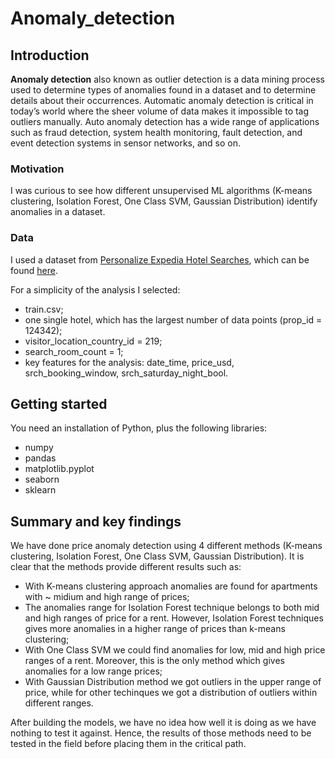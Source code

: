 # Anomaly_detection

## Introduction
**Anomaly detection** also known as outlier detection is a data mining process used to determine types of anomalies found in a dataset and to determine details about their occurrences. Automatic anomaly detection is critical in today’s world where the sheer volume of data makes it impossible to tag outliers manually. Auto anomaly detection has a wide range of applications such as fraud detection, system health monitoring, fault detection, and event detection systems in sensor networks, and so on.

### Motivation
I was curious to see how different unsupervised ML algorithms (K-means clustering, Isolation Forest, One Class SVM, Gaussian Distribution) identify anomalies in a dataset.

### Data
I used a dataset from <a href=https://www.expedia.com>Personalize Expedia Hotel Searches</a>, which can be found <a href=https://www.kaggle.com/c/expedia-personalized-sort/data>here</a>.

For a simplicity of the analysis I selected:
* train.csv;
* one single hotel, which has the largest number of data points (prop_id = 124342);
* visitor_location_country_id = 219;
* search_room_count = 1;
* key features for the analysis: date_time, price_usd, srch_booking_window, srch_saturday_night_bool.

## Getting started
You need an installation of Python, plus the following libraries:

* numpy
* pandas
* matplotlib.pyplot
* seaborn
* sklearn

## Summary and key findings
We have done price anomaly detection using 4 different methods (K-means clustering, Isolation Forest, One Class SVM, Gaussian Distribution). It is clear that the methods provide different results such as:
* With K-means clustering approach anomalies are found for apartments with ~ midium and high range of prices;
* The anomalies range for Isolation Forest technique belongs to both mid and high ranges of price for a rent. However, Isolation Forest techniques gives more anomalies in a higher range of prices than k-means clustering;
* With One Class SVM we could find anomalies for low, mid and high price ranges of a rent. Moreover, this is the only method which gives anomalies for a low range prices;
* With Gaussian Distribution method we got outliers in the upper range of price, while for other techinques we got a distribution of outliers within different ranges.

After building the models, we have no idea how well it is doing as we have nothing to test it against. Hence, the results of those methods need to be tested in the field before placing them in the critical path.
